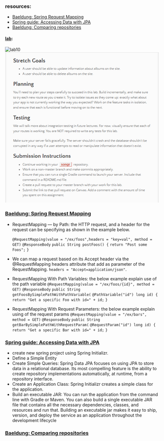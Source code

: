 ### resources: 
- [Baeldung: Spring Request Mapping](https://www.baeldung.com/spring-requestmapping)
- [Spring guide: Accessing Data with JPA](https://spring.io/guides/gs/accessing-data-jpa/)
- [Baeldung: Comparing repositories](https://www.baeldung.com/spring-data-repositories)

#### [lab](https://github.com/Ahmad-A2020/songr):
![lab10](C:\Users\Ahmad\asac\reading-notes\Code-401\ScreenShot\lab12-1.PNG)
![lab10](/Code-401/ScreenShot/lab12-2.PNG)

### [Baeldung: Spring Request Mapping](https://www.baeldung.com/spring-requestmapping)
- RequestMapping — by Path: the HTTP request, and a header for the request can be specifying as shown in the example below.
  
  `@RequestMapping(value = "/ex/foos",headers = "key=val", method = GET)`
  `@ResponseBody`
  `public String postFoos() {`
  `return "Post some Foos";`
  `}`
- We can map a request based on its Accept header via the @RequestMapping headers attribute that add as parameter of the RequestMapping. 
  `headers = "Accept=application/json"`.
-  RequestMapping With Path Variables: the below example explain use of the path variable
   `@RequestMapping(value = "/ex/foos/{id}", method = GET)`
   `@ResponseBody`
   `public String getFoosBySimplePathWithPathVariable(`
   `@PathVariable("id") long id) {`
   `return "Get a specific Foo with id=" + id;`
   `}`
- RequestMapping With Request Parameters: the below example explain using of the request params
  `@RequestMapping(value = "/ex/bars", method = GET)`
  `@ResponseBody`
  `public String getBarBySimplePathWithRequestParam(`
  `@RequestParam("id") long id) {`
  `return "Get a specific Bar with id=" + id;`
  `}`

  
###  [Spring guide: Accessing Data with JPA](https://spring.io/guides/gs/accessing-data-jpa/)
- create new spring project using Spring Initializr.
- Define a Simple Entity
- Create Simple Queries: Spring Data JPA focuses on using JPA to store data in a relational database. Its most compelling feature is the ability to create repository implementations automatically, at runtime, from a repository interface.
- Create an Application Class: Spring Initializr creates a simple class for the application.
- Build an executable JAR: You can run the application from the command line with Gradle or Maven. You can also build a single executable JAR file that contains all the necessary dependencies, classes, and resources and run that. Building an executable jar makes it easy to ship, version, and deploy the service as an application throughout the development lifecycle


### [Baeldung: Comparing repositories](https://www.baeldung.com/spring-data-repositories)

